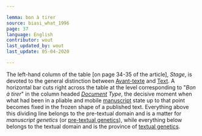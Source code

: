 ```yaml
---

lemma: bon à tirer
source: biasi_what_1996
page: 37
language: English
contributor: wout
last_updated_by: wout
last_update: 05-04-2020

---
```


The left-hand column of the table [on page 34-35 of the article], _Stage_, is devoted to the general distinction between [Avant-texte](avantTexte) and [Text](text.html). A horizontal bar cuts right across the table at the level corresponding to "_Bon à tirer_" in the column headed _[Document](document.html) Type_, the decisive moment when what had been in a pliable and mobile [manuscript](manuscript.html) state up to that point becomes fixed in the frozen shape of a published text. Everything above this dividing line belongs to the pre-textual domain and is a matter for _manuscript genetics_ (or [pre-textual genetics](avantTexteStage)), while everything below belongs to the textual domain and is the province of [textual genetics](textStage.html).
